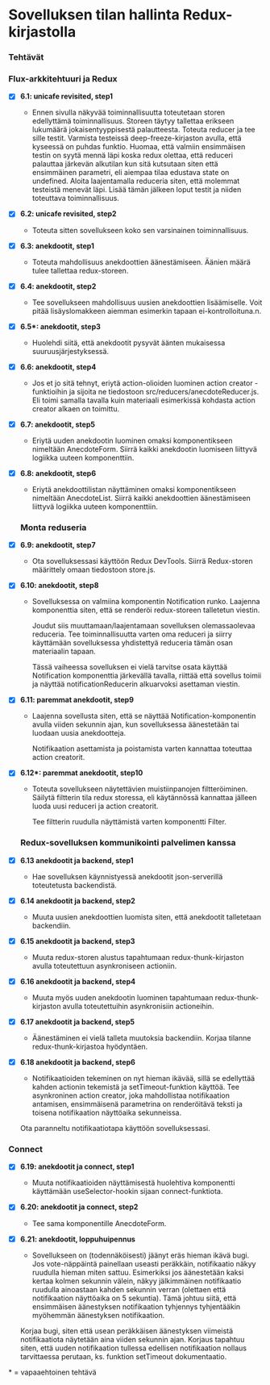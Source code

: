 # Sovelluksen tilan hallinta Redux-kirjastolla

### Tehtävät

### Flux-arkkitehtuuri ja Redux
* [x] **6.1: unicafe revisited, step1**
  * Ennen sivulla näkyvää toiminnallisuutta toteutetaan storen edellyttämä toiminnallisuus. Storeen täytyy tallettaa erikseen lukumäärä jokaisentyyppisestä palautteesta. Toteuta reducer ja tee sille testit. Varmista testeissä deep-freeze-kirjaston avulla, että kyseessä on puhdas funktio. Huomaa, että valmiin ensimmäisen testin on syytä mennä läpi koska redux olettaa, että reduceri palauttaa järkevän alkutilan kun sitä kutsutaan siten että ensimmäinen parametri, eli aiempaa tilaa edustava state on undefined. Aloita laajentamalla reduceria siten, että molemmat testeistä menevät läpi. Lisää tämän jälkeen loput testit ja niiden toteuttava toiminnallisuus.
* [x] **6.2: unicafe revisited, step2**
  * Toteuta sitten sovellukseen koko sen varsinainen toiminnallisuus.
* [x] **6.3: anekdootit, step1**
  * Toteuta mahdollisuus anekdoottien äänestämiseen. Äänien määrä tulee tallettaa redux-storeen.
* [x] **6.4: anekdootit, step2**
  * Tee sovellukseen mahdollisuus uusien anekdoottien lisäämiselle. Voit pitää lisäyslomakkeen aiemman esimerkin tapaan ei-kontrolloituna.n.
* [x] **6.5\*: anekdootit, step3**
  * Huolehdi siitä, että anekdootit pysyvät äänten mukaisessa suuruusjärjestyksessä.
* [x] **6.6: anekdootit, step4**
  * Jos et jo sitä tehnyt, eriytä action-olioiden luominen action creator -funktioihin ja sijoita ne tiedostoon src/reducers/anecdoteReducer.js. Eli toimi samalla tavalla kuin       materiaali esimerkissä kohdasta action creator alkaen on toimittu.
* [x] **6.7: anekdootit, step5**
  * Eriytä uuden anekdootin luominen omaksi komponentikseen nimeltään AnecdoteForm. Siirrä kaikki anekdootin luomiseen liittyvä logiikka uuteen komponenttiin.
* [x] **6.8: anekdootit, step6**
  * Eriytä anekdoottilistan näyttäminen omaksi komponentikseen nimeltään AnecdoteList. Siirrä kaikki anekdoottien äänestämiseen liittyvä logiikka uuteen komponenttiin.

  ### Monta reduseria
* [x] **6.9: anekdootit, step7**
  * Ota sovelluksessasi käyttöön Redux DevTools. Siirrä Redux-storen määrittely omaan tiedostoon store.js.
* [x] **6.10: anekdootit, step8**
  * Sovelluksessa on valmiina komponentin Notification runko. Laajenna komponenttia siten, että se renderöi redux-storeen talletetun viestin. 

    Joudut siis muuttamaan/laajentamaan sovelluksen olemassaolevaa reduceria. Tee toiminnallisuutta varten oma reduceri ja siirry käyttämään sovelluksessa yhdistettyä reduceria     tämän osan materiaalin tapaan.

    Tässä vaiheessa sovelluksen ei vielä tarvitse osata käyttää Notification komponenttia järkevällä tavalla, riittää että sovellus toimii ja näyttää notificationReducerin alkuarvoksi asettaman viestin.
* [x] **6.11: paremmat anekdootit, step9**
  * Laajenna sovellusta siten, että se näyttää Notification-komponentin avulla viiden sekunnin ajan, kun sovelluksessa äänestetään tai luodaan uusia anekdootteja.

    Notifikaation asettamista ja poistamista varten kannattaa toteuttaa action creatorit. 
* [x] **6.12\*: paremmat anekdootit, step10**
  * Toteuta sovellukseen näytettävien muistiinpanojen filtteröiminen. Säilytä filtterin tila redux storessa, eli käytännössä kannattaa jälleen luoda uusi reduceri ja action creatorit.

    Tee filtterin ruudulla näyttämistä varten komponentti Filter.

  ### Redux-sovelluksen kommunikointi palvelimen kanssa
* [x] **6.13 anekdootit ja backend, step1**
  * Hae sovelluksen käynnistyessä anekdootit json-serverillä toteutetusta backendistä.
* [x] **6.14 anekdootit ja backend, step2**
  * Muuta uusien anekdoottien luomista siten, että anekdootit talletetaan backendiin.
* [x] **6.15 anekdootit ja backend, step3**
  * Muuta redux-storen alustus tapahtumaan redux-thunk-kirjaston avulla toteutettuun asynkroniseen actioniin.
* [x] **6.16 anekdootit ja backend, step4**
  * Muuta myös uuden anekdootin luominen tapahtumaan redux-thunk-kirjaston avulla toteutettuihin asynkronisiin actioneihin.
* [x] **6.17 anekdootit ja backend, step5**
  * Äänestäminen ei vielä talleta muutoksia backendiin. Korjaa tilanne redux-thunk-kirjastoa hyödyntäen.
* [x] **6.18 anekdootit ja backend, step6**
  * Notifikaatioiden tekeminen on nyt hieman ikävää, sillä se edellyttää kahden actionin tekemistä ja setTimeout-funktion käyttöä. Tee asynkroninen action creator, joka mahdollistaa notifikaation antamisen, ensimmäisenä parametrina on renderöitävä teksti ja toisena notifikaation näyttöaika sekunneissa.

  Ota paranneltu notifikaatiotapa käyttöön sovelluksessasi.

### Connect
* [x] **6.19: anekdootit ja connect, step1**
  * Muuta notifikaatioiden näyttämisestä huolehtiva komponentti käyttämään useSelector-hookin sijaan connect-funktiota.
* [x] **6.20: anekdootit ja connect, step2**
  * Tee sama komponentille AnecdoteForm.
* [x] **6.21: anekdootit, loppuhuipennus**
  * Sovellukseen on (todennäköisesti) jäänyt eräs hieman ikävä bugi. Jos vote-näppäintä painellaan useasti peräkkäin, notifikaatio näkyy ruudulla hieman miten sattuu. Esimerkiksi jos äänestetään kaksi kertaa kolmen sekunnin välein, näkyy jälkimmäinen notifikaatio ruudulla ainoastaan kahden sekunnin verran (olettaen että notifikaation näyttöaika on 5 sekuntia). Tämä johtuu siitä, että ensimmäisen äänestyksen notifikaation tyhjennys tyhjentääkin myöhemmän äänestyksen notifikaation.

  Korjaa bugi, siten että usean peräkkäisen äänestyksen viimeistä notifikaatiota näytetään aina viiden sekunnin ajan. Korjaus tapahtuu siten, että uuden notifikaation tullessa edellisen notifikaation nollaus tarvittaessa perutaan, ks. funktion setTimeout dokumentaatio.

\* = vapaaehtoinen tehtävä
